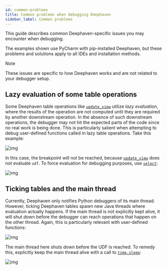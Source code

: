 ```yaml
---
id: common-problems
title: Common problems when debugging Deephaven
sidebar_label: Common problems
---
```


This guide describes common Deephaven-specific issues you may encounter when debugging.

The examples shown use PyCharm with pip-installed Deephaven, but these problems and solutions apply to all IDEs and installation methods.

> [!NOTE]
> These issues are specific to how Deephaven works and are not related to your debugger setup.

## Lazy evaluation of some table operations

Some Deephaven table operations like [`update_view`](../../reference/table-operations/select/update-view.md) utilize _lazy evaluation_, where the results of the operation are not computed until they are required by another downstream operation. In the absence of such downstream operations, the debugger may not hit the expected parts of the code since no real work is being done. This is particularly salient when attempting to debug user-defined functions called in lazy table operations. Take this example:

![img](../../assets/how-to/debugging/prob-1.png)

In this case, the breakpoint will not be reached, because [`update_view`](../../reference/table-operations/select/update-view.md) does not evaluate `udf`. To force evaluation for debugging purposes, use [`select`](../../reference/table-operations/select/select.md):

![img](../../assets/how-to/debugging/prob-2.png)

## Ticking tables and the main thread

Currently, Deephaven only notifies Python debuggers of its main thread. However, ticking Deephaven tables spawn new Java threads where evaluation actually happens. If the main thread is not explicitly kept alive, it will shut down before the debugger can reach operations that happen on the other thread. Again, this is particularly relevant with user-defined functions:

![img](../../assets/how-to/debugging/prob-3.png)

The main thread here shuts down before the UDF is reached. To remedy this, explicitly keep the main thread alive with a call to [`time.sleep`](https://docs.python.org/3/library/time.html#time.sleep):

![img](../../assets/how-to/debugging/prob-4.png)
